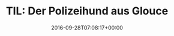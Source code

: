 ---
retweeted: false
source: <a href="http://twitter.com/download/android" rel="nofollow">Twitter for Android</a>
entities:
  hashtags: []
  symbols: []
  user_mentions:
  - name: Kylo and Ace
    screen_name: PD_STIG
    indices:
    - '90'
    - '98'
    id_str: '740551549932478464'
    id: '740551549932478464'
  urls: []
display_text_range:
- '0'
- '98'
favorite_count: '0'
id_str: '781027735976157184'
truncated: false
retweet_count: '0'
id: '781027735976157184'
created_at: Wed Sep 28 07:08:17 +0000 2016
favorited: false
full_text: 'TIL: Der Polizeihund aus Gloucestershire heißt Stig und hat einen eigenen
  Twitter-Handle: [@PD_STIG](https://twitter.com/PD_STIG)'
lang: de
tags:
- pesos:twitter
date: '2016-09-28T07:08:17+00:00'
src: https://twitter.com/bascht/status/781027735976157184
original_url: https://twitter.com/bascht/status/781027735976157184
type: twitter_tweet
text: 'TIL: Der Polizeihund aus Gloucestershire heißt Stig und hat einen eigenen Twitter-Handle:
  [@PD_STIG](https://twitter.com/PD_STIG)'
title: 'TIL: Der Polizeihund aus Glouce'

---